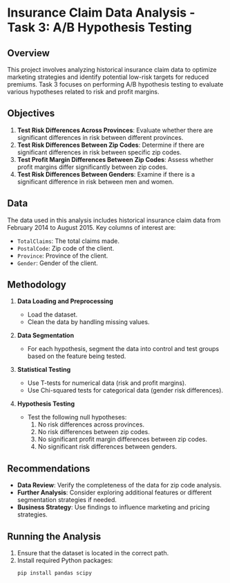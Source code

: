 # Insurance Claim Data Analysis - Task 3: A/B Hypothesis Testing

## Overview

This project involves analyzing historical insurance claim data to optimize marketing strategies and identify potential low-risk targets for reduced premiums. Task 3 focuses on performing A/B hypothesis testing to evaluate various hypotheses related to risk and profit margins.

## Objectives

1. **Test Risk Differences Across Provinces**: Evaluate whether there are significant differences in risk between different provinces.
2. **Test Risk Differences Between Zip Codes**: Determine if there are significant differences in risk between specific zip codes.
3. **Test Profit Margin Differences Between Zip Codes**: Assess whether profit margins differ significantly between zip codes.
4. **Test Risk Differences Between Genders**: Examine if there is a significant difference in risk between men and women.

## Data

The data used in this analysis includes historical insurance claim data from February 2014 to August 2015. Key columns of interest are:

- `TotalClaims`: The total claims made.
- `PostalCode`: Zip code of the client.
- `Province`: Province of the client.
- `Gender`: Gender of the client.

## Methodology

1. **Data Loading and Preprocessing**

   - Load the dataset.
   - Clean the data by handling missing values.

2. **Data Segmentation**

   - For each hypothesis, segment the data into control and test groups based on the feature being tested.

3. **Statistical Testing**

   - Use T-tests for numerical data (risk and profit margins).
   - Use Chi-squared tests for categorical data (gender risk differences).

4. **Hypothesis Testing**
   - Test the following null hypotheses:
     1. No risk differences across provinces.
     2. No risk differences between zip codes.
     3. No significant profit margin differences between zip codes.
     4. No significant risk differences between genders.

## Recommendations

- **Data Review**: Verify the completeness of the data for zip code analysis.
- **Further Analysis**: Consider exploring additional features or different segmentation strategies if needed.
- **Business Strategy**: Use findings to influence marketing and pricing strategies.

## Running the Analysis

1. Ensure that the dataset is located in the correct path.
2. Install required Python packages:
   ```bash
   pip install pandas scipy
   ```
